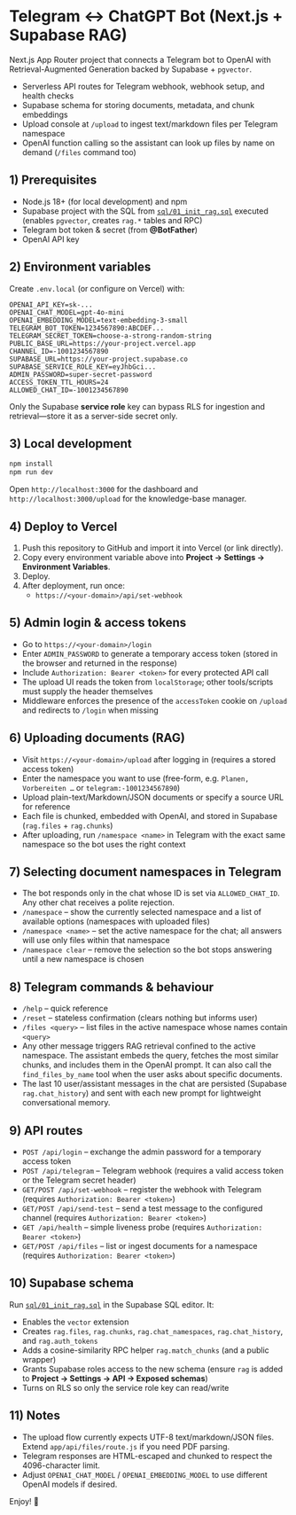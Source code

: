 # Telegram ↔ ChatGPT Bot (Next.js + Supabase RAG)

Next.js App Router project that connects a Telegram bot to OpenAI with Retrieval-Augmented Generation backed by Supabase + `pgvector`.
- Serverless API routes for Telegram webhook, webhook setup, and health checks
- Supabase schema for storing documents, metadata, and chunk embeddings
- Upload console at `/upload` to ingest text/markdown files per Telegram namespace
- OpenAI function calling so the assistant can look up files by name on demand (`/files` command too)

## 1) Prerequisites
- Node.js 18+ (for local development) and npm
- Supabase project with the SQL from [`sql/01_init_rag.sql`](sql/01_init_rag.sql) executed (enables `pgvector`, creates `rag.*` tables and RPC)
- Telegram bot token & secret (from **@BotFather**)
- OpenAI API key

## 2) Environment variables
Create `.env.local` (or configure on Vercel) with:

```
OPENAI_API_KEY=sk-...
OPENAI_CHAT_MODEL=gpt-4o-mini
OPENAI_EMBEDDING_MODEL=text-embedding-3-small
TELEGRAM_BOT_TOKEN=1234567890:ABCDEF...
TELEGRAM_SECRET_TOKEN=choose-a-strong-random-string
PUBLIC_BASE_URL=https://your-project.vercel.app
CHANNEL_ID=-1001234567890
SUPABASE_URL=https://your-project.supabase.co
SUPABASE_SERVICE_ROLE_KEY=eyJhbGci...
ADMIN_PASSWORD=super-secret-password
ACCESS_TOKEN_TTL_HOURS=24
ALLOWED_CHAT_ID=-1001234567890
```

Only the Supabase **service role** key can bypass RLS for ingestion and retrieval—store it as a server-side secret only.

## 3) Local development
```bash
npm install
npm run dev
```
Open `http://localhost:3000` for the dashboard and `http://localhost:3000/upload` for the knowledge-base manager.

## 4) Deploy to Vercel
1. Push this repository to GitHub and import it into Vercel (or link directly).
2. Copy every environment variable above into **Project → Settings → Environment Variables**.
3. Deploy.
4. After deployment, run once:
   - `https://<your-domain>/api/set-webhook`

## 5) Admin login & access tokens
- Go to `https://<your-domain>/login`
- Enter `ADMIN_PASSWORD` to generate a temporary access token (stored in the browser and returned in the response)
- Include `Authorization: Bearer <token>` for every protected API call
- The upload UI reads the token from `localStorage`; other tools/scripts must supply the header themselves
- Middleware enforces the presence of the `accessToken` cookie on `/upload` and redirects to `/login` when missing

## 6) Uploading documents (RAG)
- Visit `https://<your-domain>/upload` after logging in (requires a stored access token)
- Enter the namespace you want to use (free-form, e.g. `Planen, Vorbereiten …` or `telegram:-1001234567890`)
- Upload plain-text/Markdown/JSON documents or specify a source URL for reference
- Each file is chunked, embedded with OpenAI, and stored in Supabase (`rag.files` + `rag.chunks`)
- After uploading, run `/namespace <name>` in Telegram with the exact same namespace so the bot uses the right context

## 7) Selecting document namespaces in Telegram
- The bot responds only in the chat whose ID is set via `ALLOWED_CHAT_ID`. Any other chat receives a polite rejection.
- `/namespace` – show the currently selected namespace and a list of available options (namespaces with uploaded files)
- `/namespace <name>` – set the active namespace for the chat; all answers will use only files within that namespace
- `/namespace clear` – remove the selection so the bot stops answering until a new namespace is chosen

## 8) Telegram commands & behaviour
- `/help` – quick reference
- `/reset` – stateless confirmation (clears nothing but informs user)
- `/files <query>` – list files in the active namespace whose names contain `<query>`
- Any other message triggers RAG retrieval confined to the active namespace. The assistant embeds the query, fetches the most similar chunks, and includes them in the OpenAI prompt. It can also call the `find_files_by_name` tool when the user asks about specific documents.
- The last 10 user/assistant messages in the chat are persisted (Supabase `rag.chat_history`) and sent with each new prompt for lightweight conversational memory.

## 9) API routes
- `POST /api/login` – exchange the admin password for a temporary access token
- `POST /api/telegram` – Telegram webhook (requires a valid access token or the Telegram secret header)
- `GET/POST /api/set-webhook` – register the webhook with Telegram (requires `Authorization: Bearer <token>`)
- `GET/POST /api/send-test` – send a test message to the configured channel (requires `Authorization: Bearer <token>`)
- `GET /api/health` – simple liveness probe (requires `Authorization: Bearer <token>`)
- `GET/POST /api/files` – list or ingest documents for a namespace (requires `Authorization: Bearer <token>`)

## 10) Supabase schema
Run [`sql/01_init_rag.sql`](sql/01_init_rag.sql) in the Supabase SQL editor. It:
- Enables the `vector` extension
- Creates `rag.files`, `rag.chunks`, `rag.chat_namespaces`, `rag.chat_history`, and `rag.auth_tokens`
- Adds a cosine-similarity RPC helper `rag.match_chunks` (and a public wrapper)
- Grants Supabase roles access to the new schema (ensure `rag` is added to **Project → Settings → API → Exposed schemas**)
- Turns on RLS so only the service role key can read/write

## 11) Notes
- The upload flow currently expects UTF-8 text/markdown/JSON files. Extend `app/api/files/route.js` if you need PDF parsing.
- Telegram responses are HTML-escaped and chunked to respect the 4096-character limit.
- Adjust `OPENAI_CHAT_MODEL` / `OPENAI_EMBEDDING_MODEL` to use different OpenAI models if desired.

Enjoy! 🚀

